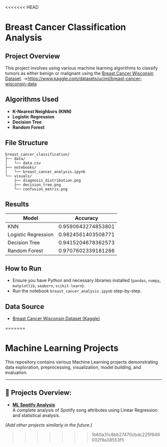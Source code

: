 <<<<<<< HEAD
# Breast Cancer Classification Analysis

## Project Overview
This project involves using various machine learning algorithms to classify tumors as either benign or malignant using the [Breast Cancer Wisconsin Dataset](https://www.kaggle.com/datasets/uciml/breast-cancer-wisconsin-data).
->https://www.kaggle.com/datasets/uciml/breast-cancer-wisconsin-data

## Algorithms Used
- **K-Nearest Neighbors (KNN)**
- **Logistic Regression**
- **Decision Tree**
- **Random Forest**

## File Structure
```
breast_cancer_classification/
├── data/
│   └── data.csv
├── notebooks/
│   └── breast_cancer_analysis.ipynb
└── visuals/
    ├── diagnosis_distribution.png
    ├── decision_tree.png
    └── confusion_matrix.png
```

## Results
| Model                | Accuracy               |
|----------------------|------------------------|
| KNN                  | 0.9590643274853801     |
| Logistic Regression  | 0.9824561403508771     |
| Decision Tree        | 0.9415204678362573     |
| Random Forest        | 0.9707602339181286     |


## How to Run
- Ensure you have Python and necessary libraries installed (`pandas`, `numpy`, `matplotlib`, `seaborn`, `scikit-learn`).
- Run the notebook `breast_cancer_analysis.ipynb` step-by-step.

## Data Source
- [Breast Cancer Wisconsin Dataset (Kaggle)](https://www.kaggle.com/datasets/uciml/breast-cancer-wisconsin-data)

=======
# Machine Learning Projects

This repository contains various Machine Learning projects demonstrating data exploration, preprocessing, visualization, model building, and evaluation.

---

## 📁 Projects Overview:

- **[ML Spotify Analysis](ML_Spotify_Analysis/README.md)**  
  A complete analysis of Spotify song attributes using Linear Regression and statistical analysis.

*(Add other projects similarly in the future.)*
>>>>>>> 1b60a31c8bb27470cbdc225f949002f9a38553f5
